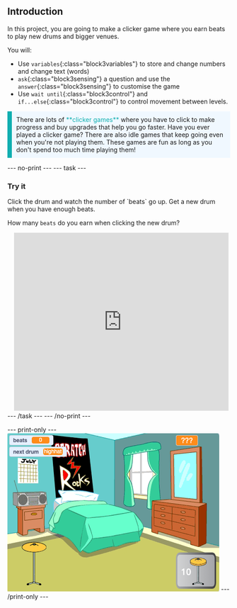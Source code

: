## Introduction

In this project, you are going to make a clicker game where you earn beats to play new drums and bigger venues.

You will:
+ Use `variables`{:class="block3variables"} to store and change numbers and change text (words)
+ `ask`{:class="block3sensing"} a question and use the `answer`{:class="block3sensing"} to customise the game
+ Use `wait until`{:class="block3control"} and `if...else`{:class="block3control"} to control movement between levels.

<p style="border-left: solid; border-width:10px; border-color: #0faeb0; background-color: aliceblue; padding: 10px;">
There are lots of <span style="color: #0faeb0">**clicker games**</span> where you have to click to make progress and buy upgrades that help you go faster. Have you ever played a clicker game? There are also idle games that keep going even when you're not playing them. These games are fun as long as you don't spend too much time playing them!</p>

--- no-print ---
--- task ---
### Try it
<div style="display: flex; flex-wrap: wrap">
<div style="flex-basis: 175px; flex-grow: 1">  
Click the drum and watch the number of `beats` go up. Get a new drum when you have enough beats. 

How many `beats` do you earn when clicking the new drum?
</div>
<div class="scratch-preview" style="margin-left: 15px;">
  <iframe allowtransparency="true" width="485" height="402" src="https://scratch.mit.edu/projects/embed/522323676/?autostart=false" frameborder="0"></iframe>
</div>
</div>
--- /task ---
--- /no-print ---

--- print-only ---
![Completed project](images/showcase_static.png)
--- /print-only ---

